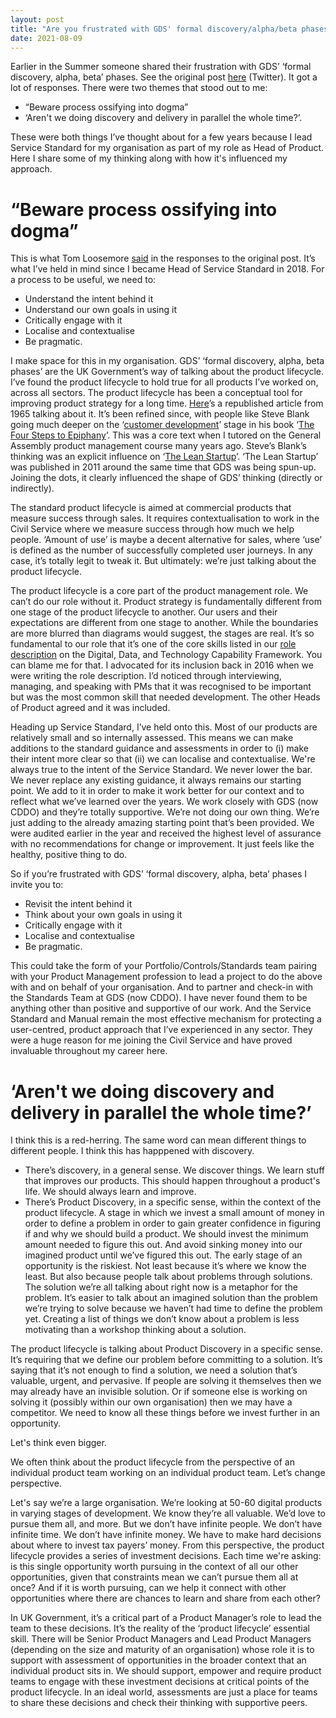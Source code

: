 ```yaml
---
layout: post
title: "Are you frustrated with GDS' formal discovery/alpha/beta phases? It doesn't have to be that way."
date: 2021-08-09
---
```


Earlier in the Summer someone shared their frustration with GDS’ ‘formal discovery, alpha, beta’ phases. See the original post [here](https://twitter.com/cantlin/status/1402590276900855813) (Twitter). It got a lot of responses. There were two themes that stood out to me:

- “Beware process ossifying into dogma”
- ‘Aren't we doing discovery and delivery in parallel the whole time?’.

These were both things I’ve thought about for a few years because I lead Service Standard for my organisation as part of my role as Head of Product. Here I share some of my thinking along with how it's influenced my approach.

# “Beware process ossifying into dogma”

This is what Tom Loosemore [said](https://twitter.com/tomskitomski/status/1402602431750496260) in the responses to the original post. It’s what I’ve held in mind since I became Head of Service Standard in 2018. For a process to be useful, we need to:

- Understand the intent behind it
- Understand our own goals in using it
- Critically engage with it
- Localise and contextualise
- Be pragmatic.

I make space for this in my organisation. GDS’ ‘formal discovery, alpha, beta phases’ are the UK Government’s way of talking about the product lifecycle. I’ve found the product lifecycle to hold true for all products I’ve worked on, across all sectors. The product lifecycle has been a conceptual tool for improving product strategy for a long time. [Here](https://hbr.org/1965/11/exploit-the-product-life-cycle)’s a republished article from 1965 talking about it. It’s been refined since, with people like Steve Blank going much deeper on the ‘[customer development](https://en.wikipedia.org/wiki/Customer_development)’ stage in his book ‘[The Four Steps to Epiphany](https://web.stanford.edu/group/e145/cgi-bin/winter/drupal/upload/handouts/Four_Steps.pdf)’. This was a core text when I tutored on the General Assembly product management course many years ago. Steve’s Blank’s thinking was an explicit influence on ‘[The Lean Startup](https://en.wikipedia.org/wiki/The_Lean_Startup)’. ‘The Lean Startup’ was published in 2011 around the same time that GDS was being spun-up. Joining the dots, it clearly influenced the shape of GDS’ thinking (directly or indirectly). 

The standard product lifecycle is aimed at commercial products that measure success through sales. It requires contextualisation to work in the Civil Service where we measure success through how much we help people. ‘Amount of use’ is maybe a decent alternative for sales, where ‘use’ is defined as the number of successfully completed user journeys. In any case, it’s totally legit to tweak it. But ultimately: we’re just talking about the product lifecycle. 

The product lifecycle is a core part of the product management role. We can’t do our role without it. Product strategy is fundamentally different from one stage of the product lifecycle to another. Our users and their expectations are different from one stage to another. While the boundaries are more blurred than diagrams would suggest, the stages are real. It’s so fundamental to our role that it’s one of the core skills listed in our [role description](https://www.gov.uk/guidance/product-manager) on the Digital, Data, and Technology Capability Framework. You can blame me for that. I advocated for its inclusion back in 2016 when we were writing the role description. I’d noticed through interviewing, managing, and speaking with PMs that it was recognised to be important but was the most common skill that needed development. The other Heads of Product agreed and it was included. 

Heading up Service Standard, I’ve held onto this. Most of our products are relatively small and so internally assessed. This means we can make additions to the standard guidance and assessments in order to (i) make their intent more clear so that (ii) we can localise and contextualise. We're always true to the intent of the Service Standard. We never lower the bar. We never replace any existing guidance, it always remains our starting point. We add to it in order to make it work better for our context and to reflect what we’ve learned over the years. We work closely with GDS (now CDDO) and they’re totally supportive. We’re not doing our own thing. We’re just adding to the already amazing starting point that’s been provided. We were audited earlier in the year and received the highest level of assurance with no recommendations for change or improvement. It just feels like the healthy, positive thing to do.

So if you’re frustrated with GDS’ ‘formal discovery, alpha, beta’ phases I invite you to:

- Revisit the intent behind it
- Think about your own goals in using it
- Critically engage with it
- Localise and contextualise
- Be pragmatic. 

This could take the form of your Portfolio/Controls/Standards team pairing with your Product Management profession to lead a project to do the above with and on behalf of your organisation. And to partner and check-in with the Standards Team at GDS (now CDDO). I have never found them to be anything other than positive and supportive of our work. And the Service Standard and Manual remain the most effective mechanism for protecting a user-centred, product approach that I’ve experienced in any sector. They were a huge reason for me joining the Civil Service and have proved invaluable throughout my career here.

# ‘Aren't we doing discovery and delivery in parallel the whole time?’

I think this is a red-herring. The same word can mean different things to different people. I think this has happpened with discovery.

- There’s discovery, in a general sense. We discover things. We learn stuff that improves our products. This should happen throughout a product's life. We should always learn and improve.
- There’s Product Discovery, in a specific sense, within the context of the product lifecycle. A stage in which we invest a small amount of money in order to define a problem in order to gain greater confidence in figuring if and why we should build a product. We should invest the minimum amount needed to figure this out. And avoid sinking money into our imagined product until we’ve figured this out. The early stage of an opportunity is the riskiest. Not least because it’s where we know the least. But also because people talk about problems through solutions. The solution we’re all talking about right now is a metaphor for the problem. It’s easier to talk about an imagined solution than the problem we’re trying to solve because we haven’t had time to define the problem yet. Creating a list of things we don’t know about a problem is less motivating than a workshop thinking about a solution.

The product lifecycle is talking about Product Discovery in a specific sense. It’s requiring that we define our problem before committing to a solution. It’s saying that it’s not enough to find a solution, we need a solution that’s valuable, urgent, and pervasive. If people are solving it themselves then we may already have an invisible solution. Or if someone else is working on solving it (possibly within our own organisation) then we may have a competitor. We need to know all these things before we invest further in an opportunity. 

Let's think even bigger.

We often think about the product lifecycle from the perspective of an individual product team working on an individual product team. Let’s change perspective.

Let's say we’re a large organisation. We’re looking at 50-60 digital products in varying stages of development. We know they’re all valuable. We’d love to pursue them all, and more. But we don’t have infinite people. We don’t have infinite time. We don’t have infinite money. We have to make hard decisions about where to invest tax payers’ money. From this perspective, the product lifecycle provides a series of investment decisions. Each time we're asking: is this single opportunity worth pursuing in the context of all our other opportunities, given that constraints mean we can’t pursue them all at once? And if it is worth pursuing, can we help it connect with other opportunities where there are chances to learn and share from each other?

In UK Government, it’s a critical part of a Product Manager’s role to lead the team to these decisions. It’s the reality of the ‘product lifecycle’ essential skill. There will be Senior Product Managers and Lead Product Managers (depending on the size and maturity of an organisation) whose role it is to support with assessment of opportunities in the broader context that an individual product sits in. We should support, empower and require product teams to engage with these investment decisions at critical points of the product lifecycle. In an ideal world, assessments are just a place for teams to share these decisions and check their thinking with supportive peers.
